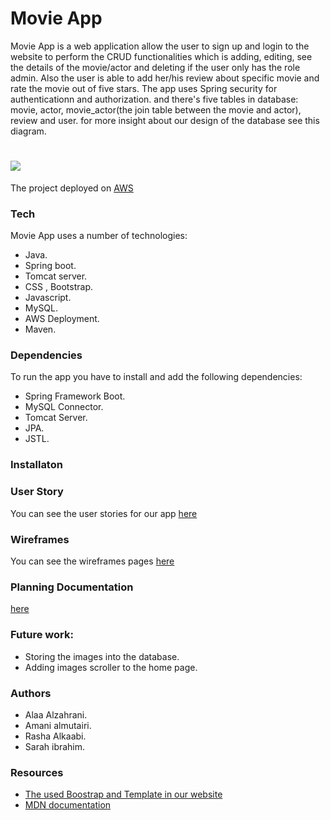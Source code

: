 # Movie App
Movie App is a web application allow the user to sign up and login to the website to perform the CRUD functionalities which is adding, editing, see the details of the movie/actor and deleting if the user only has the role admin. Also the user is able to add her/his review about specific movie and rate the movie out of five stars.
The app uses Spring security for authenticationn and authorization. and there's five tables in database: movie, actor, movie_actor(the join table between the movie and actor), review and user.
for more insight about our design of the database see this diagram.
# ![](../readme/ERDiagram.jpg)

The project deployed on [AWS](http://mercuryplatform-env.eba-dj3p2fjp.us-east-2.elasticbeanstalk.com/)

### Tech
Movie App uses a number of technologies:
* Java.
* Spring boot.
* Tomcat server.
* CSS , Bootstrap.
* Javascript.
* MySQL.
* AWS Deployment.
* Maven.

### Dependencies
To run the app you have to install and add the following dependencies:
* Spring Framework Boot.
* MySQL Connector.
* Tomcat Server.
* JPA.
* JSTL.


### Installaton 


### User Story 
You can see the user stories for our app [here](/readme/userStory.md)

### Wireframes
You can see the wireframes pages [here](/readme/wireframes.md)

### Planning Documentation
[here](https://docs.google.com/document/d/1QtjyVzi34M7S42N78QWBw4Xyjvx5la_o/edit#heading=h.gjdgxs)
 
### Future work:
* Storing the images into the database.
* Adding images scroller to the home page.

### Authors 
* Alaa Alzahrani.
* Amani almutairi.
* Rasha Alkaabi.
* Sarah ibrahim.

### Resources
 * [The used Boostrap and Template in our website](https://www.w3schools.com/w3css/tryit.asp?filename=tryw3css_templates_startup)
 * [MDN documentation](https://developer.mozilla.org/en-US/)

